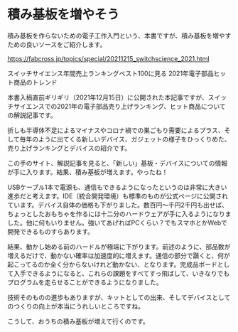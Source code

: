 # 積み基板を増やそう

積み基板を作らないための電子工作入門という、本書ですが、積み基板を増やすための良いソースをご紹介します。

https://fabcross.jp/topics/special/20211215_switchscience_2021.html

スイッチサイエンス年間売上ランキングベスト100に見る 2021年電子部品ヒット商品のトレンド

本書入稿直前ギリギリ（2021年12月15日）に公開された本記事ですが、スイッチサイエンスでの2021年の電子部品売り上げランキング、ヒット商品についての解説記事です。

折しも半導体不足によるマイナスやコロナ禍での巣ごもり需要によるプラス、そして毎年のように出てくる新しいデバイス、ガジェットの様子をひっくりめた、売り上げランキングとデバイスの紹介です。

この手のサイト、解説記事を見ると、「新しい」基板・デバイスについての情報が手に入ります。結果、積み基板が増えます。やったね！

USBケーブル1本で電源も、通信もできるようになったというのは非常に大きい進歩だと考えます。IDE（統合開発環境）も標準のものが公式ページに公開されています。デバイス自体の価格も下がりました。数百円～千円2千円も出せば、ちょっとしたおもちゃを作るには十二分のハードウェアが手に入るようになりました。他に何もいりません。強いてあげればPCくらい？でもスマホとかWebで開発できるものすらあります。

結果、動かし始める前のハードルが極端に下がります。前述のように、部品数が増えるだけで、動かない確率は加速度的に増えます。通信の部分で躓くと、何が起こってるのか全く分からないけれど動かない、となります。完成品ボードとして入手できるようになると、これらの課題をすべてすっ飛ばして、いきなりでもプログラムを走らせることができるようになりました。

技術そのものの進歩もありますが、キットとしての出来、そしてデバイスとしてのつくりの向上が本当にうれしいところですね。

こうして、おうちの積み基板が増えて行くのです。
